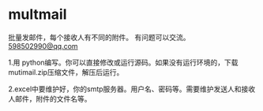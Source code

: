 # multmail
批量发邮件，每个接收人有不同的附件。
有问题可以交流。598502990@qq.com

1.用 python编写。你可以直接修改或运行源码。如果没有运行环境的，下载mutimail.zip压缩文件，解压后运行。

2.excel中要维护好，你的smtp服务器。用户名、密码等。需要维护发送人和接收人邮件，附件的文件名等。
